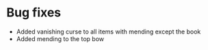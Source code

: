 # Bug fixes
* Added vanishing curse to all items with mending except the book
* Added mending to the top bow